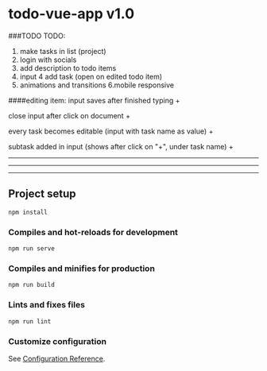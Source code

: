 # todo-vue-app v1.0

###TODO
TODO:
1. make tasks in list (project)
2. login with socials
3. add description to todo items
4. input 4 add task (open on edited todo item)
5. animations and transitions
6.mobile responsive

####editing item:
input saves after finished typing +

close input after click on document +

every task becomes editable (input with task name as value) +

subtask added in input (shows after click on "+", under task name) +

----
----
----

## Project setup
```
npm install
```

### Compiles and hot-reloads for development
```
npm run serve
```

### Compiles and minifies for production
```
npm run build
```

### Lints and fixes files
```
npm run lint
```

### Customize configuration
See [Configuration Reference](https://cli.vuejs.org/config/).

 
